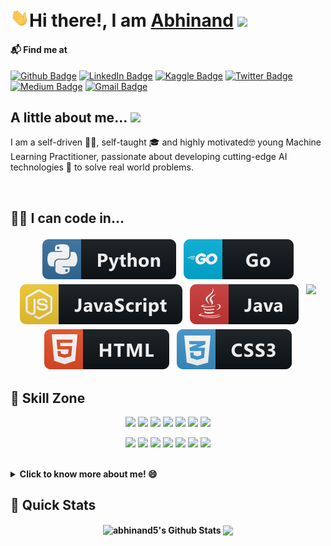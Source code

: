 <h1> <img src="https://raw.githubusercontent.com/ABSphreak/ABSphreak/master/gifs/Hi.gif" width="30px">Hi there!, I am <a href="https://github.com/abhinand5">Abhinand</a> <img src="https://emojis.slackmojis.com/emojis/images/1531849430/4246/blob-sunglasses.gif?1531849430" width="30px"></h1>
</h1>

#### 📬 Find me at
[![Github Badge](http://img.shields.io/badge/-GitHub-black?style=flat-square&logo=twitter&logoColor=white&link=https://github.com/abhinand5)](https://github.com/abhinand5) [![LinkedIn Badge](https://img.shields.io/badge/-LinkedIn-blue?style=flat-square&logo=Linkedin&logoColor=white&link=https://www.linkedin.com/in/abhinand-05/)](https://linkedin.com/in/abhinand-05) [![Kaggle Badge](http://img.shields.io/badge/-Kaggle-black?style=flat-square&logo=kaggle&link=https://www.kaggle.com/abhinand05/)](https://www.kaggle.com/abhinand5) [![Twitter Badge](http://img.shields.io/badge/-Twitter-9cf?style=flat-square&logo=twitter&logoColor=darkblue&link=https://twitter.com/abhinand5899)](https://twitter.com/abhinand5899)  [![Medium Badge](https://img.shields.io/badge/-Medium-black?style=flat-square&logo=Medium&link=https://medium.com/@abhinand05)](https://medium.com/@abhinand05) [![Gmail Badge](https://img.shields.io/badge/-Gmail-d14836?style=flat-square&logo=Gmail&logoColor=white&link=mailto:abhinandalfio@gmail.com)](mailto:abhinandalfio@gmail.com)



## A little about me...  <img src="https://media.giphy.com/media/VgCDAzcKvsR6OM0uWg/giphy.gif" width="50">

I am a self-driven 👨‍💻, self-taught 🎓 and highly motivated🤓 young Machine Learning Practitioner, passionate about developing cutting-edge AI technologies 💫 to solve real world problems.  <br/>

<br/>

## 👨‍💻 I can code in...
<p align="center">
  <!-- For more icons please follow  https://github.com/MikeCodesDotNET/ColoredBadges -->
  <img src="https://raw.githubusercontent.com/8bithemant/8bithemant/master/svg/dev/languages/python.svg" alt="python" style="vertical-align:top; margin:4px">  
    <img src="https://raw.githubusercontent.com/MikeCodesDotNET/ColoredBadges/master/svg/dev/languages/go.svg" alt="go" style="vertical-align:top; margin:4px">
    <img src="https://raw.githubusercontent.com/MikeCodesDotNET/ColoredBadges/master/svg/dev/languages/js.svg" alt="JavaScript" style="vertical-align:top; margin:4px">
    <img src="https://raw.githubusercontent.com/MikeCodesDotNET/ColoredBadges/master/svg/dev/languages/java.svg" alt="Java" style="vertical-align:top; margin:4px">
    <img src="https://img.shields.io/badge/c++%20-%2300599C.svg?&style=for-the-badge&logo=c%2B%2B&ogoColor=white" style="vertical-align:top; margin:4px"/>
    <img src="https://raw.githubusercontent.com/MikeCodesDotNET/ColoredBadges/master/svg/dev/languages/html.svg" alt="HTML" style="vertical-align:top; margin:4px">    
    <img src="https://raw.githubusercontent.com/MikeCodesDotNET/ColoredBadges/master/svg/dev/languages/css3.svg" alt="CSS3" style="vertical-align:top; margin:4px">
</p>



##  🤹 Skill Zone
<p align="center">
<img src="https://img.shields.io/badge/TensorFlow%20-%23FF6F00.svg?&style=for-the-badge&logo=TensorFlow&logoColor=white" /> <img src="https://img.shields.io/badge/PyTorch-black?&style=for-the-badge&logo=pytorch&logoColor=red"/> <img src="https://img.shields.io/badge/Keras%20-%23D00000.svg?&style=for-the-badge&logo=Keras&logoColor=white"/> <img src="https://img.shields.io/badge/Numpy-013220?&style=for-the-badge&logo=numpy"/> <img src="https://img.shields.io/badge/Pandas-130654?&style=for-the-badge&logo=pandas"/> <img src="https://img.shields.io/badge/Scikit--Learn-grey?&style=for-the-badge&logo=scikit-learn"/> <img src="https://img.shields.io/badge/Flask-grey?&style=for-the-badge&logo=flask"/>  
</p>
<p align="center">
<img src="https://img.shields.io/badge/github%20-%23121011.svg?&style=for-the-badge&logo=github&logoColor=white"/> <img src="https://img.shields.io/badge/git%20-%23F05033.svg?&style=for-the-badge&logo=git&logoColor=white"/> <img src="https://img.shields.io/badge/Postgres-336791?&style=for-the-badge&logo=postgresql"/> <img src="https://img.shields.io/badge/MongoDB-black?&style=for-the-badge&logo=mongodb"/> <img src="https://img.shields.io/badge/npm-grey?&style=for-the-badge&logo=npm"/> <img src="https://img.shields.io/badge/Node--Js-green?&style=for-the-badge&logo=node.js&logoColor=white"/> <img src="https://img.shields.io/badge/Linux-black?&style=for-the-badge&logo=linux&logoColor=white"/>
</p>

<br/>

<details>
  <summary><b>Click to know more about me! 😄 <b></summary>

## ⚡️ A Few Quick Facts

- 🔭 I’m currently working on something special!
- 🤖 I’m currently actively learning RL and NLP
- 📊📐✔️ Learning more math <img width="490" height="270" src="https://media.giphy.com/media/9B8wYztAoe1zO/source.gif" align=right>
- <img src="https://media.giphy.com/media/WUlplcMpOCEmTGBtBW/giphy.gif" width="30">  I enjoy working on
  - 📊 Machine Learning & Data Science
  - 🔤 Natural Language Processing
  - 🖼 Computer Vision
  - 🤖 Reinforcement Learning
  - ♾️ Literally any tech
- 📝 I write technical blogs and articles
- ⚽ Football fan
- 🧊 Speed Cuber! (Sorry couldn't find Rubic's cube emoji)
- 🎮 Game occasionally
- :book: Reading Books - (These days mostly tech :slightly_smiling_face:)
- I​n​ :heart: with Astronomy and everything about :milky_way: space eversince :baby: !  


### 🖥️ My DevSetup

<img src="https://img.shields.io/badge/-ROG--G14-F5F5F5?style=flat-square&logo=data%3Aimage%2Fpng%3Bbase64%2CiVBORw0KGgoAAAANSUhEUgAAACAAAAAgCAYAAABzenr0AAADbUlEQVRYR%2B2WbUxbVRjHfy2l0PLigEiARZw6JC5u8UuHJmp02UxBIosMp0Y3dFJfAAHRMWAjl8QofnAkC5uOvcDIBnthlC1DksWELFtCIrJkxsUsfjAojBZaStt7by99u6Yf%2BKTbkEJIDOfreZ7%2F%2F5f%2FeXLO0bDCS7PC%2FqwC%2FL8S%2BNRiydbpDaYYrS4rpKpuxab0HblwRLzfnC1JAs0Ndfk%2BWTqANj5PlIPamVnvsOj1NV4e6B560JBHDdBUV5sfDgUvh9Q4nc0h%2B11usa6%2Fv%2FPQEGhTIPcZuL1sCdTXl6fF%2BDW%2F%2BsPxGXenJLdXlHZcutT14wg8boQuFTqfhuPLBtBY8%2BHJgGp4b2JKmfEpXnNf35mRm%2FCaDjrmoGcN1ObA3LIANFbteTFI%2FNCEQxVFSdxm7e%2BKmNcH4IANGtbCnya4uKgZsFgsse3t7YF7NVdWVsYlaJSbNrd%2BvdsjFX5p7bwmwVEJihxQ%2FRRUuODcC%2FDtogDKyz8rOHz44CCg%2FpvAvopSwaUYm6acvj211o7eWOidgScD0LAeWiTIdsPmrTCyKIC91dXbXVJ8zLFjLf%2BIsKHqg00eJeYnmzPQ9lHvya%2BTYMAOhgRoyYI2INkObhUyXobgogCEz99NdymZN9zi1CZjXPJL6ZmpVwVBCAuCoHdNjg%2FfdaquksGz72RL0uAk%2BNLhuxSoD8F%2BDfSMg9UMbz7IPLJ%2Fz3tgX%2B3e69Oz4SupBlkNaZOetTvl0kfTw%2FvH7P6dObd%2F22a%2BdaPbBtJaOGWEPD%2FU6WCLCBfdsNMM56MDqCoziYE1%2FRpVLH4oMfF6KKx1ujzeZCY9BaVXTjfbQZsKB9PAvwEGIma34IIDzCJkFYE3KoBI8ydlZSZ5Lvb1xzL1G4Nh3atjE2Lzx93fb5yGdbOwIxc8eeCM1A7DOi3cmYaeQihdiPl9j2BeoKSkJDE3%2B%2BFXZL%2F%2B3NYTx78Ky2LTKBw1wjdfwB%2BRup8hNghWDxT4wVQIo0sGEBESBEHrmLSPJvzl2fX8D2cKZ6FiBjJUuJMEYymQkwBPKNBXBMULNV9QAvNi5e%2B%2F9ZwcSnu741Rb5XnQS7AlDPkqbDbCIwYYD8D2N8C2LAAR0d27y4o1AcMvnd2Hfv8vJkv6FtTU1BhaW1t9KwawVMbzOlF%2FSKIFWgVYTWA1gRVP4G8olVUweX3oIAAAAABJRU5ErkJggg%3D%3D"> <img src="https://img.shields.io/badge/Windows-555555.svg?&style=flat-square&logo=windows&logoColor=0078D6"> <img src="https://img.shields.io/badge/-VirtualBox-9cf?style=flat-square&logo=data%3Aimage%2Fpng%3Bbase64%2CiVBORw0KGgoAAAANSUhEUgAAABgAAAAYCAQAAABKfvVzAAAAAmJLR0QA%2F4ePzL8AAAH%2FSURBVBgZBcFtaA4IAAfw3zP06PFF2m6UdZ0vGrq8JCK7uicvNTViXVzdzHYMI%2BTLmIvu6lBT%2B%2BDlA7EpUkJyX65rdRTdp4cPI1d8oeluXtJ5O1v7%2B%2F0AAKBok4qKTYoAAAAA1DrkuRvW2Oi2fxw2FQAAgLnOeeOs5fZYa50fNLnmgz7zAQCqNBnw2q%2B%2B1apsm2U6zdWu1SpnfHTLOuMAavwt7pisRxPK%2Buw04De1aHbQdA%2FEY18A9SLiL2V77TAbs7RYpGirDstVRMRMoFqMiBjTb4lfNGKGy7otdMmYiIgpQJVRja6KiP90WemYHksd8FZEDPjeJwWAf5XR5KmIeKzZek9ExLAWBSsMATCoGZQcMSoiImJMvxqwwT0A%2FtRhAWChioiIh74BE5Vt9wcAV%2By32HeA8U6L6FMEXzvpsG4XATilB%2FOsVgLtIjoxyTRHdSo5rheAn50DX2pWjTYRO9Tb5ZAVCjivG4BdnlkAaizWqE3Edv1afQUWGbIVgHle%2Bd9uBUzUoE1Eh80moGCfT16aAwB17orf1YLNIraAajdFxQwAgKJe8VQDWkX8iAbPxAUlAADguhh1UJuILbqNiBcAAACcEBHDIoZFxCAAAADtIiIiIiL6AAAAKHkoIiIi4r16AAAAqPNIRETESw0AAAAAk3SpeOed%2B34yGQDgM6uy1dsj1wy4AAAAAElFTkSuQmCC"> <img src="https://img.shields.io/badge/-Ubuntu-E95420?style=flat-square&logo=ubuntu&logoColor=white">  <img src="https://img.shields.io/badge/VS Code-555555?style=flat-square&logo=visual-studio-code&logoColor=007ACC"> <img src="https://img.shields.io/badge/Terminal-555555.svg?&style=flat-square&logo=powershell&logoColor=white"> <img src="https://img.shields.io/badge/Jupyter-555555.svg?&style=flat-square&logo=jupyter&logoColor=F37626"> <img src="https://img.shields.io/badge/Spotify-555555.svg?&style=flat-square&logo=spotify&logoColor=1ED760"> 

</details>

## 🚀 Quick Stats
<p align="center">
<img align="center" src="https://github-readme-stats.vercel.app/api?username=abhinand5&show_icons=true&line_height=21" alt="abhinand5's Github Stats" />
<img align="center" src="https://github-readme-stats.vercel.app/api/top-langs/?username=abhinand5&langs_count=6" />
</p>
